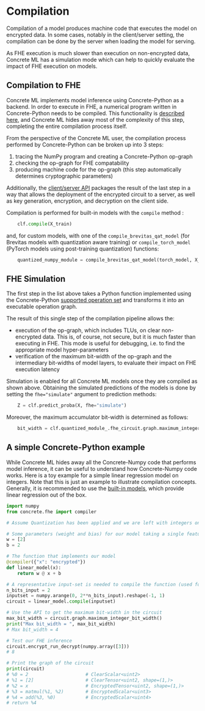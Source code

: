 # Compilation

Compilation of a model produces machine code that executes the model on encrypted data. In some cases, notably in the client/server setting, the compilation can be done by the server when loading the model for serving.

As FHE execution is much slower than execution on non-encrypted data, Concrete ML has a simulation mode which can help to quickly evaluate the impact of FHE execution on models.

## Compilation to FHE

Concrete ML implements model inference using Concrete-Python as a backend. In order to execute in FHE, a numerical program written in Concrete-Python needs to be compiled. This functionality is [described here](https://docs.zama.ai/concrete-numpy/getting-started/quick_start), and Concrete ML hides away most of the complexity of this step, completing the entire compilation process itself.

From the perspective of the Concrete ML user, the compilation process performed by Concrete-Python can be broken up into 3 steps:

1. tracing the NumPy program and creating a Concrete-Python op-graph
1. checking the op-graph for FHE compatability
1. producing machine code for the op-graph (this step automatically determines cryptographic parameters)

Additionally, the [client/server API](client_server.md) packages the result of the last step in a way that allows the deployment of the encrypted circuit to a server, as well as key generation, encryption, and decryption on the client side.

Compilation is performed for built-in models with the `compile` method :

<!--pytest-codeblocks:skip-->	

```python
    clf.compile(X_train)
```

and, for custom models, with one of the `compile_brevitas_qat_model` (for Brevitas models with quantization aware training) or `compile_torch_model` (PyTorch models using post-training quantization) functions:

<!--pytest-codeblocks:skip-->	

```python
    quantized_numpy_module = compile_brevitas_qat_model(torch_model, X_train)
```

## FHE Simulation

The first step in the list above takes a Python function implemented using the Concrete-Python [supported operation set](https://docs.zama.ai/concrete-numpy/getting-started/compatibility) and transforms it into an executable operation graph.

The result of this single step of the compilation pipeline allows the:

- execution of the op-graph, which includes TLUs, on clear non-encrypted data. This is, of course, not secure, but it is much faster than executing in FHE. This mode is useful for debugging, i.e. to find the appropriate model hyper-parameters
- verification of the maximum bit-width of the op-graph and the intermediary bit-widths of model layers, to evaluate their impact on FHE execution latency

Simulation is enabled for all Concrete ML models once they are compiled as shown above. Obtaining the simulated predictions of the models is done by setting the `fhe="simulate"` argument to prediction methods:

<!--pytest-codeblocks:skip-->	

```python
    Z = clf.predict_proba(X, fhe="simulate")
```

Moreover, the maximum accumulator bit-width is determined as follows:

<!--pytest-codeblocks:skip-->	

```python
    bit_width = clf.quantized_module_.fhe_circuit.graph.maximum_integer_bit_width()
```

## A simple Concrete-Python example

While Concrete ML hides away all the Concrete-Numpy code that performs model inference, it can be useful to understand how Concrete-Numpy code works. Here is a toy example for a simple linear regression model on integers. Note that this is just an example to illustrate compilation concepts. Generally, it is recommended to use the [built-in models](../built-in-models/linear.md), which provide linear regression out of the box.

```python
import numpy
from concrete.fhe import compiler

# Assume Quantization has been applied and we are left with integers only. This is essentially the work of Concrete ML

# Some parameters (weight and bias) for our model taking a single feature
w = [2]
b = 2

# The function that implements our model
@compiler({"x": "encrypted"})
def linear_model(x):
    return w @ x + b

# A representative input-set is needed to compile the function (used for tracing)
n_bits_input = 2
inputset = numpy.arange(0, 2**n_bits_input).reshape(-1, 1)
circuit = linear_model.compile(inputset)

# Use the API to get the maximum bit-width in the circuit
max_bit_width = circuit.graph.maximum_integer_bit_width()
print("Max bit_width = ", max_bit_width)
# Max bit_width = 4

# Test our FHE inference
circuit.encrypt_run_decrypt(numpy.array([3]))
# 8

# Print the graph of the circuit
print(circuit)
# %0 = 2                     # ClearScalar<uint2>
# %1 = [2]                   # ClearTensor<uint2, shape=(1,)>
# %2 = x                     # EncryptedTensor<uint2, shape=(1,)>
# %3 = matmul(%1, %2)        # EncryptedScalar<uint3>
# %4 = add(%3, %0)           # EncryptedScalar<uint4>
# return %4
```
